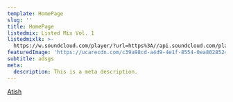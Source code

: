 ```yaml
---
template: HomePage
slug: ''
title: HomePage
listedmix: Listed Mix Vol. 1
listedmixlk: >-
  https://w.soundcloud.com/player/?url=https%3A//api.soundcloud.com/playlists/657878880&color=%23ff5500&auto_play=false&hide_related=false&show_comments=true&show_user=true&show_reposts=false&show_teaser=true&visual=true
featuredImage: 'https://ucarecdn.com/c39a98cd-a4d9-4e1f-8554-0ea8028524f9/'
subtitle: adsgs
meta:
  description: This is a meta description.
---
```


[Atish](http://www.ur.ac.rw)

